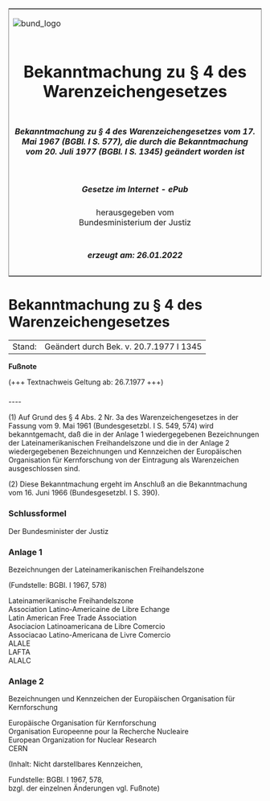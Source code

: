 <span id="DECKBLATT.html"></span>

<table border="0" frame="border" width="100%">

<tr valign="top">

<td align="left">

![bund\_logo](BfJ_2021_Web_de_de.gif)

</td>

<td align="right">

 

</td>

</tr>

<tr align="center" valign="middle">

<td colspan="2">

# Bekanntmachung zu § 4 des Warenzeichengesetzes

</td>

</tr>

<tr align="center" valign="middle">

<td colspan="2">

##### Bekanntmachung zu § 4 des Warenzeichengesetzes vom 17. Mai 1967 (BGBl. I S. 577), die durch die Bekanntmachung vom 20. Juli 1977 (BGBl. I S. 1345) geändert worden ist

</td>

</tr>

<tr align="center" valign="middle">

<td colspan="2">

  
  

##### Gesetze im Internet - ePub  
  
herausgegeben vom  
Bundesministerium der Justiz

</td>

</tr>

<tr align="center" valign="bottom">

<td colspan="2">

  
  

##### erzeugt am: 26.01.2022

</td>

</tr>

</table>

<span id="BJNR005770967.html"></span>

# Bekanntmachung zu § 4 des Warenzeichengesetzes

<div>

<div class="jnhtml">

|        |                                         |
| ------ | --------------------------------------- |
| Stand: | Geändert durch Bek. v. 20.7.1977 I 1345 |

</div>

</div>

<div>

  
**Fußnote**

<div class="jnhtml">

<div>

<div class="jurAbsatz">

(+++ Textnachweis Geltung ab: 26.7.1977 +++)

</div>

</div>

</div>

</div>

<span id="BJNR005770967BJNE000100303.html"></span>

###   
\----

<div>

<div class="jnhtml">

<div>

<div class="jurAbsatz">

(1) Auf Grund des § 4 Abs. 2 Nr. 3a des Warenzeichengesetzes in der
Fassung vom 9. Mai 1961 (Bundesgesetzbl. I S. 549, 574) wird
bekanntgemacht, daß die in der Anlage 1 wiedergegebenen Bezeichnungen
der Lateinamerikanischen Freihandelszone und die in der Anlage 2
wiedergegebenen Bezeichnungen und Kennzeichen der Europäischen
Organisation für Kernforschung von der Eintragung als Warenzeichen
ausgeschlossen sind.

</div>

<div class="jurAbsatz">

(2) Diese Bekanntmachung ergeht im Anschluß an die Bekanntmachung vom
16. Juni 1966 (Bundesgesetzbl. I S. 390).

</div>

</div>

</div>

</div>

<span id="BJNR005770967BJNE000900303.html"></span>

### Schlussformel  

<div>

<div class="jnhtml">

<div>

<div class="jurAbsatz">

Der Bundesminister der Justiz

</div>

</div>

</div>

</div>

<span id="BJNR005770967BJNE000200303.html"></span>

### Anlage 1  
Bezeichnungen der Lateinamerikanischen Freihandelszone

<div>

<div class="jnhtml">

<div>

<div class="jurAbsatz">

<div class="kommentar_Fundstelle">

(Fundstelle: BGBl. I 1967, 578)

</div>

  
  
Lateinamerikanische Freihandelszone  
Association Latino-Americaine de Libre Echange  
Latin American Free Trade Association  
Asociacion Latinoamericana de Libre Comercio  
Associacao Latino-Americana de Livre Comercio  
ALALE  
LAFTA  
ALALC

</div>

</div>

</div>

</div>

<span id="BJNR005770967BJNE000300303.html"></span>

### Anlage 2  
Bezeichnungen und Kennzeichen der Europäischen Organisation für Kernforschung

<div>

<div class="jnhtml">

<div>

<div class="jurAbsatz">

Europäische Organisation für Kernforschung  
Organisation Europeenne pour la Recherche Nucleaire  
European Organization for Nuclear Research  
CERN  
  

<div class="kommentar_Hinweis">

(Inhalt: Nicht darstellbares Kennzeichen,

</div>

  

<div class="kommentar_Fundstelle">

Fundstelle: BGBl. I 1967, 578,  
bzgl. der einzelnen Änderungen vgl. Fußnote)

</div>

</div>

</div>

</div>

</div>
